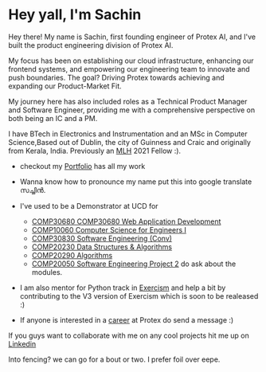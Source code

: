 # Hey yall, I'm Sachin 
Hey there! My name is Sachin, first founding engineer of Protex AI, and I've built the product engineering division of Protex AI.

My focus has been on establishing our cloud infrastructure, enhancing our frontend systems, and empowering our engineering team to innovate and push boundaries.
The goal? Driving Protex towards achieving and expanding our Product-Market Fit.

My journey here has also included roles as a Technical Product Manager and Software Engineer, providing me with a comprehensive perspective on both being an IC and a PM.

I have BTech in Electronics and Instrumentation and an MSc in Computer Science,Based out of Dublin, the city of Guinness and Craic and originally from Kerala, India. Previously an [MLH](https://fellowship.mlh.io/programs/open-source) 2021 Fellow :).

- checkout my [Portfolio](https://www.sachinsoman.com) has all my work
- Wanna know how to pronounce my name put this into google translate സച്ചിൻ.
- I've used to be a Demonstrator at UCD for
    * [COMP30680 COMP30680 Web Application Development](https://sisweb.ucd.ie/usis/!W_HU_MENU.P_PUBLISH?p_tag=MODULE&MODULE=COMP30680)
    * [COMP10060 Computer Science for Engineers I](https://sisweb.ucd.ie/usis/!W_HU_MENU.P_PUBLISH?p_tag=MODULE&MODULE=COMP10060) 
    * [COMP30830 Software Engineering (Conv)](https://sisweb.ucd.ie/usis/!W_HU_MENU.P_PUBLISH?p_tag=MODULE&MODULE=COMP30830) 
    * [COMP20230 Data Structures & Algorithms](https://sisweb.ucd.ie/usis/!W_HU_MENU.P_PUBLISH?p_tag=MODULE&MODULE=COMP20230) 
    * [COMP20290 Algorithms](https://sisweb.ucd.ie/usis/!W_HU_MENU.P_PUBLISH?p_tag=MODULE&MODULE=COMP20290) 
    * [COMP20050 Software Engineering Project 2](https://sisweb.ucd.ie/usis/!W_HU_MENU.P_PUBLISH?p_tag=MODULE&MODULE=COMP20050) 
    do ask about the modules.

- I am also mentor for Python track in [Exercism](https://exercism.io/) and help a bit by contributing to the V3 version of Exercism which is soon to be realeased :)
- If anyone is interested in a [career](https://www.protex.ai/careers) at Protex do send a message :)

If you guys want to collaborate with me on any cool projects hit me up on [Linkedin](https://www.linkedin.com/in/sachin-soman/)

Into fencing? we can go for a bout or two. I prefer foil over eepe.


